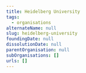```yaml
---
title: Heidelberg University
tags:
  - organisations
alternateName: null
slug: heidelberg-university
foundingDate: null
dissolutionDate: null
parentOrganisation: null
subOrganisations: []
urls: []
---
```

